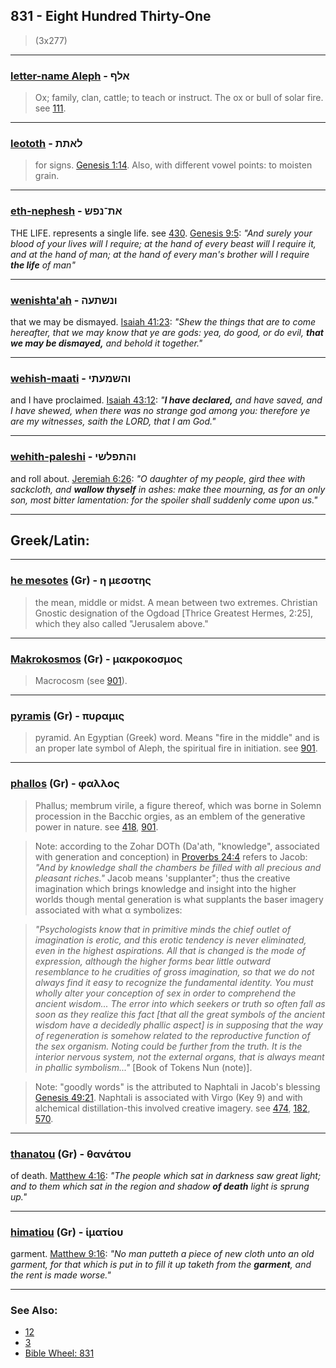 ## 831 - Eight Hundred Thirty-One
> (3x277)

---

### [letter-name Aleph](/keys/ALPf) - אלף
> Ox; family, clan, cattle; to teach or instruct. The ox or bull of solar fire. see [111](111).

---

### [leototh](/keys/LAThTh) - לאתת
> for signs. [Genesis 1:14](http://biblehub.com/genesis/1-14.htm). Also, with different vowel points: to moisten grain.

---

### [eth-nephesh](/keys/ATh-NPSh) - את־נפש
THE LIFE. represents a single life. see [430](430). [Genesis 9:5](https://biblehub.com/genesis/9-5.htm): *"And surely your blood of your lives will I require; at the hand of every beast will I require it, and at the hand of man; at the hand of every man's brother will I require **the life** of man"*

---

### [wenishta'ah](/keys/VNShThOH) - ונשתעה
that we may be dismayed. [Isaiah 41:23](https://biblehub.com/isaiah/41-23.htm): *"Shew the things that are to come hereafter, that we may know that ye are gods: yea, do good, or do evil, **that we may be dismayed,** and behold it together."*

---

### [wehish-maati](/keys/VHShMOThI) - והשמעתי
and I have proclaimed. [Isaiah 43:12](https://biblehub.com/isaiah/43-12.htm): *"**I have declared,** and have saved, and I have shewed, when there was no strange god among you: therefore ye are my witnesses, saith the LORD, that I am God."*

---

### [wehith-paleshi](/keys/VHThPLShI) - והתפלשי
and roll about. [Jeremiah 6:26](https://biblehub.com/jeremiah/6-26.htm): *"O daughter of my people, gird thee with sackcloth, and **wallow thyself** in ashes: make thee mourning, as for an only son, most bitter lamentation: for the spoiler shall suddenly come upon us."*

---

## Greek/Latin:

---

### [he mesotes](/greek?word=h+mesoThs) (Gr) - η μεσοτης
> the mean, middle or midst. A mean between two extremes. Christian Gnostic designation of the Ogdoad [Thrice Greatest Hermes, 2:25], which they also called "Jerusalem above."

---

### [Makrokosmos](/greek?word=makrokosmos) (Gr) - μακροκοσμος
> Macrocosm (see [901](901)).

---

### [pyramis](/greek?word=puramis) (Gr) - πυραμις
> pyramid. An Egyptian (Greek) word. Means "fire in the middle" and is an proper late symbol of Aleph, the spiritual fire in initiation. see [901](901).

---

### [phallos](/greek?word=phallos) (Gr) - φαλλος
> Phallus; membrum virile, a figure thereof, which was borne in Solemn procession in the Bacchic orgies, as an emblem of the generative power in nature. see [418](418), [901](901).

> Note: according to the Zohar DOTh (Da'ath, "knowledge", associated with generation and conception) in [Proverbs 24:4](http://biblehub.com/proverbs/24-4.htm) refers to Jacob: *"And by knowledge shall the chambers be filled with all precious and pleasant riches."* Jacob means 'supplanter"; thus the creative imagination which brings knowledge and insight into the higher worlds though mental generation is what supplants the baser imagery associated with what α symbolizes:

> *"Psychologists know that in primitive minds the chief outlet of imagination is erotic, and this erotic tendency is never eliminated, even in the highest aspirations. All that is changed is the mode of expression, although the higher forms bear little outward resemblance to he crudities of gross imagination, so that we do not always find it easy to recognize the fundamental identity. You must wholly alter your conception of sex in order to comprehend the ancient wisdom... The error into which seekers or truth so often fall as soon as they realize this fact [that all the great symbols of the ancient wisdom have a decidedly phallic aspect] is in supposing that the way of regeneration is somehow related to the reproductive function of the sex organism. Noting could be further from the truth. It is the interior nervous system, not the external organs, that is always meant in phallic symbolism..."* [Book of Tokens Nun (note)].

> Note: "goodly words" is the attributed to Naphtali in Jacob's blessing [Genesis 49:21](http://biblehub.com/genesis/49-21.htm). Naphtali is associated with Virgo (Key 9) and with alchemical distillation-this involved creative imagery. see [474](474), [182](182), [570](570).

---

### [thanatou](/greek?word=thanatou) (Gr) - θανάτου
of death. [Matthew 4:16](https://biblehub.com/matthew/4-16.htm): *"The people which sat in darkness saw great light; and to them which sat in the region and shadow **of death** light is sprung up."*

---

### [himatiou](/greek?word=imatiou) (Gr) - ἱματίου
garment. [Matthew 9:16](https://biblehub.com/matthew/9-16.htm): *"No man putteth a piece of new cloth unto an old garment, for that which is put in to fill it up taketh from the **garment**, and the rent is made worse."*

---

### See Also:

- [12](12)
- [3](3)
- [Bible Wheel: 831](https://www.biblewheel.com//GR/GR_Database.php?SearchBy_Gematria=831)
